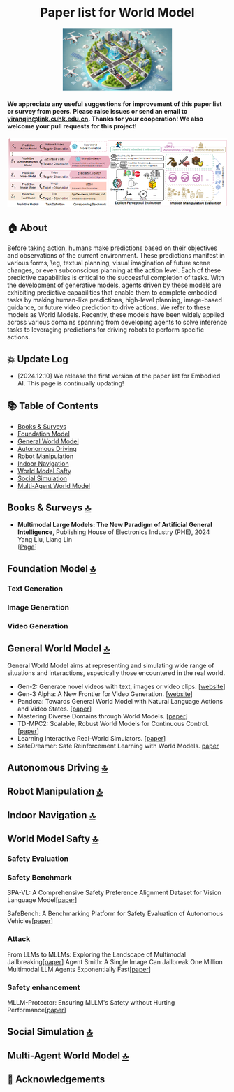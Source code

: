 <br>
<p align="center">
<h1 align="center"><strong>Paper list for World Model</strong></h1>
</p>

<p align="center">
<img src="./fig/World_Model_Illustration.png" width="250">
</p>


#### We appreciate any useful suggestions for improvement of this paper list or survey from peers. Please raise issues or send an email to **yiranqin@link.cuhk.edu.cn**. Thanks for your cooperation! We also welcome your pull requests for this project!
 

<p align="center">
<img src="./fig/motivation.png" width="800">
</p>  

## 🏠 About

Before taking action, humans make predictions based on their objectives and observations of the current environment. These predictions manifest in various forms, \eg, textual planning, visual imagination of future scene changes, or even subconscious planning at the action level. Each of these predictive capabilities is critical to the successful completion of tasks. With the development of generative models, agents driven by these models are exhibiting predictive capabilities that enable them to complete embodied tasks by making human-like predictions, high-level planning, image-based guidance, or future video prediction to drive actions. We refer to these models as World Models. Recently, these models have been widely applied across various domains spanning from developing agents to solve inference tasks to leveraging predictions for driving robots to perform specific actions.

## :collision: Update Log 

* [2024.12.10] We release the first version of the paper list for Embodied AI. This page is continually updating!



## <a id="table-of-contents">📚 Table of Contents </a>

- [Books & Surveys](#books-surveys)
- [Foundation Model](#Foundation-Model)
- [General World Model](#General-World-Model)
- [Autonomous Driving](#Autonomous-Driving)
- [Robot Manipulation](#Robot-Manipulation)
- [Indoor Navigation](#Indoor-Navigation)
- [World Model Safty](#World-Model-Safty)
- [Social Simulation](#Social-Simulation)
- [Multi-Agent World Model](#Multi-Agent)

## <a id="books-surveys"> Books & Surveys <a href="#table-of-contents">🔝</a> </a> 

* **Multimodal Large Models: The New Paradigm of Artificial General Intelligence**, Publishing House of Electronics Industry (PHE), 2024       
Yang Liu, Liang Lin             
[[Page](https://hcplab-sysu.github.io/Book-of-MLM/)]      


## <a id="Foundation-Model"> Foundation Model <a href="#table-of-contents">🔝</a> </a>
### Text Generation
### Image Generation
### Video Generation

## <a id="General-World-Model"> General World Model <a href="#table-of-contents">🔝</a> </a> 

General World Model aims at representing and simulating wide range of situations and interactions, especically those encountered in the real world.

- Gen-2: Generate novel videos with text, images or video clips. [[website](https://runwayml.com/research/gen-2)]
- Gen-3 Alpha: A New Frontier for Video Generation. [[website](https://runwayml.com/research/introducing-gen-3-alpha)]
- Pandora: Towards General World Model with Natural Language Actions and Video States. [[paper](https://arxiv.org/pdf/2406.09455)]
- Mastering Diverse Domains through World Models. [[paper](https://arxiv.org/pdf/2301.04104)]
- TD-MPC2: Scalable, Robust World Models for Continuous Control. [[paper](https://arxiv.org/pdf/2310.16828)]
- Learning Interactive Real-World Simulators. [[paper](https://ai-data-base.com/wp-content/uploads/2023/10/2310.06114_compressed.pdf)]
- SafeDreamer: Safe Reinforcement Learning with World Models. [paper](https://arxiv.org/pdf/2307.07176)


## <a id="Autonomous-Driving"> Autonomous Driving <a href="#table-of-contents">🔝</a> </a> 


## <a id="Robot-Manipulation"> Robot Manipulation <a href="#table-of-contents">🔝</a> </a> 

## <a id="Indoor-Navigation"> Indoor Navigation <a href="#table-of-contents">🔝</a> </a> 

## <a id="World-Model-Safty"> World Model Safty <a href="#table-of-contents">🔝</a> </a> 
### Safety Evaluation

### Safety Benchmark
SPA-VL: A Comprehensive Safety Preference Alignment Dataset for Vision Language Model[[paper](https://arxiv.org/abs/2406.12030)]


SafeBench: A Benchmarking Platform for Safety Evaluation of Autonomous Vehicles[[paper](https://proceedings.neurips.cc/paper_files/paper/2022/file/a48ad12d588c597f4725a8b84af647b5-Paper-Datasets_and_Benchmarks.pdf)]


### Attack
From LLMs to MLLMs: Exploring the Landscape of Multimodal Jailbreaking[[paper](https://arxiv.org/abs/2406.14859)]
Agent Smith: A Single Image Can Jailbreak One Million Multimodal LLM Agents Exponentially Fast[[paper](https://arxiv.org/abs/2402.08567)]

### Safety enhancement
MLLM-Protector: Ensuring MLLM's Safety without Hurting Performance[[paper](https://arxiv.org/abs/2401.02906)]

## <a id="Social-Simulation"> Social Simulation <a href="#table-of-contents">🔝</a> </a> 

## <a id="Multi-Agent"> Multi-Agent World Model <a href="#table-of-contents">🔝</a> </a> 



   

 


## 👏 Acknowledgements

